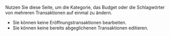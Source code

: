 Nutzen Sie diese Seite, um die Kategorie, das Budget oder die Schlagwörter von mehreren Transaktionen auf einmal zu ändern.

* Sie können keine Eröffnungstransaktionen bearbeiten.
* Sie können keine bereits abgeglichenen Transaktionen editieren.